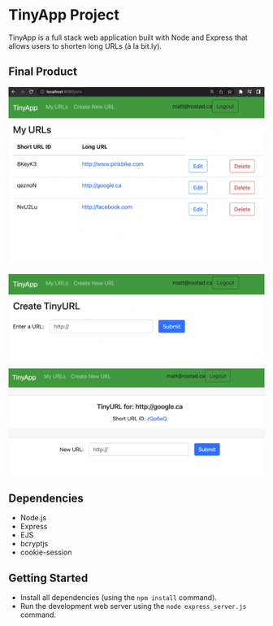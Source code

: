 # TinyApp Project

TinyApp is a full stack web application built with Node and Express that allows users to shorten long URLs (à la bit.ly).

## Final Product

!["Screenshot of Main Page"](https://github.com/mattrostad/tinyapp/blob/main/docs/urls-index.png?raw=true)


!["Screenshot of Create TinyURL Page"](https://github.com/mattrostad/tinyapp/blob/main/docs/urls-new.png?raw=true)


!["Screenshot of Edit URL Page"](https://github.com/mattrostad/tinyapp/blob/main/docs/urls-show.png?raw=true)

## Dependencies

- Node.js
- Express
- EJS
- bcryptjs
- cookie-session

## Getting Started

- Install all dependencies (using the `npm install` command).
- Run the development web server using the `node express_server.js` command.

